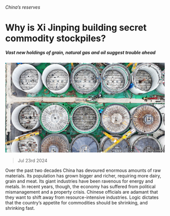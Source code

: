###### China’s reserves

# Why is Xi Jinping building secret commodity stockpiles? 

##### Vast new holdings of grain, natural gas and oil suggest trouble ahead 

![image](images/20240727_FNP001.jpg) 

> Jul 23rd 2024 

Over the past two decades China has devoured enormous amounts of raw materials. Its population has grown bigger and richer, requiring more dairy, grain and meat. Its giant industries have been ravenous for energy and metals. In recent years, though, the economy has suffered from political mismanagement and a property crisis. Chinese officials are adamant that they want to shift away from resource-intensive industries. Logic dictates that the country’s appetite for commodities should be shrinking, and shrinking fast.

